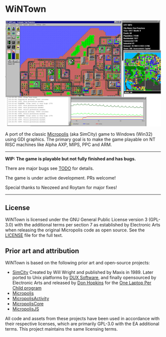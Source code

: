 # WiNTown

![WiNTown](wintown.png)

A port of the classic [Micropolis](https://github.com/SimHacker/micropolis) (aka SimCity) game to Windows (Win32) using GDI graphics. The primary goal is to make the game playable on NT RISC machines like Alpha AXP, MIPS, PPC and ARM.

--------------

**WIP: The game is playable but not fully finished and has bugs.**

There are major bugs see [TODO](TODO.md) for details. 

The game is under active development. PRs welcome!

Special thanks to Neozeed and Roytam for major fixes!

--------------

## License

WiNTown is licensed under the GNU General Public License version 3 (GPL-3.0) with the additional terms per section 7 as established by Electronic Arts when releasing the original Micropolis code as open source. See the [LICENSE](LICENSE) file for the full text.

## Prior art and attribution

WiNTown is based on the following prior art and open-source projects:

- [SimCity](https://en.wikipedia.org/wiki/SimCity_(1989_video_game)) Created by Will Wright and published by Maxis in 1989. Later ported to Unix platforms by [DUX Software](https://web.archive.org/web/19970714233606/http://www.dux.com/simctyux.html), and finally opensourced by Electronic Arts and released by [Don Hopkins](https://www.donhopkins.com/home/micropolis/) for the [One Laptop Per Child program](https://wiki.laptop.org/go/Micropolis) 
- [Micropolis](https://github.com/SimHacker/micropolis)
- [MicropolisActivity](https://github.com/SimHacker/micropolis/tree/master/micropolis-activity)
- [MicropolisCore](https://github.com/SimHacker/MicropolisCore)
- [MicropolisJS](https://github.com/graememcc/micropolisJS)

All code and assets from these projects have been used in accordance with their respective licenses, which are primarily GPL-3.0 with the EA additional terms. This project maintains the same licensing terms.
